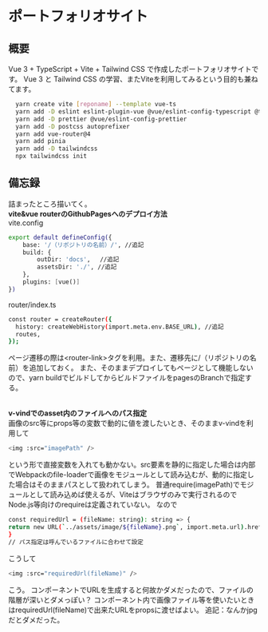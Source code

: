 # ポートフォリオサイト

## 概要

Vue 3 + TypeScript + Vite + Tailwind CSS で作成したポートフォリオサイトです。
Vue 3 と Tailwind CSS の学習、またViteを利用してみるという目的も兼ねてます。

```bash
  yarn create vite [reponame] --template vue-ts
  yarn add -D eslint eslint-plugin-vue @vue/eslint-config-typescript @typescript-eslint/parser @typescript-eslint/eslint-plugin
  yarn add -D prettier @vue/eslint-config-prettier
  yarn add -D postcss autoprefixer
  yarn add vue-router@4
  yarn add pinia
  yarn add -D tailwindcss
  npx tailwindcss init
```

## 備忘録

詰まったところ描いてく。
\
**vite&vue routerのGithubPagesへのデプロイ方法**
\
vite.config

```bash
export default defineConfig({
    base: '/（リポジトリの名前）/', //追記
    build: {
        outDir: 'docs',　 //追記
        assetsDir: './', //追記
    },
    plugins: [vue()]
})
```

router/index.ts

```bash
const router = createRouter({
  history: createWebHistory(import.meta.env.BASE_URL), //追記
  routes,
});
```

ページ遷移の際は\<router-link\>タグを利用。また、遷移先に/（リポジトリの名前）を追加しておく。
また、そのままデプロイしてもページとして機能しないので、yarn buildでビルドしてからビルドファイルをpagesのBranchで指定する。

\
**v-vindでのasset内のファイルへのパス指定**
\
画像のsrc等にprops等の変数で動的に値を渡したいとき、そのままv-vindを利用して

```bash
<img :src="imagePath" />
```

という形で直接変数を入れても動かない。src要素を静的に指定した場合は内部でWebpackのfile-loaderで画像をモジュールとして読み込むが、動的に指定した場合はそのままパスとして扱われてしまう。
普通require(imagePath)でモジュールとして読み込めば使えるが、Viteはブラウザのみで実行されるのでNode.js等向けのrequireは定義されていない。
なので

```bash
const requiredUrl = (fileName: string): string => {
return new URL(`../assets/image/${fileName}.png`, import.meta.url).href
}
// パス指定は呼んでいるファイルに合わせて設定
```

こうして

```bash
<img :src="requiredUrl(fileName)" />
```

こう。
コンポーネントでURLを生成すると何故かダメだったので、ファイルの階層が深いとダメっぽい？
コンポーネント内で画像ファイル等を使いたいときはrequiredUrl(fileName)で出来たURLをpropsに渡せばよい。
追記：なんかjpgだとダメだった。
